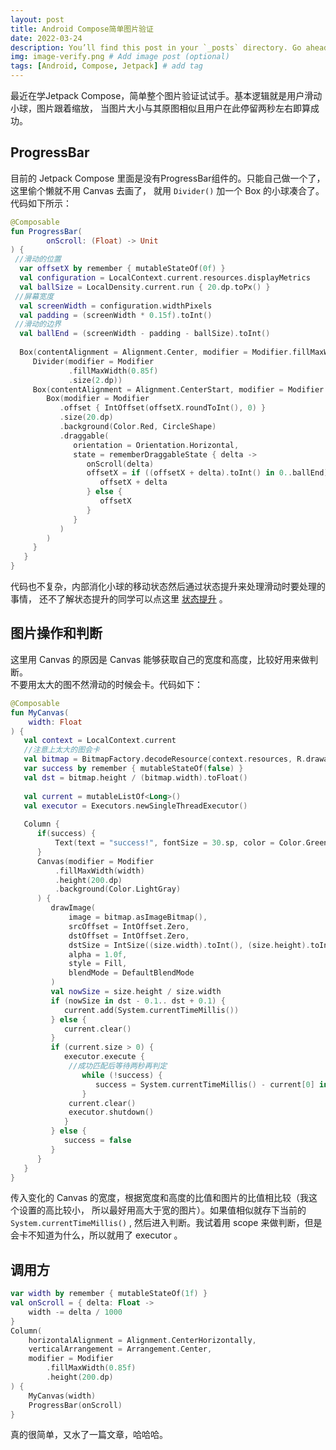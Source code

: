 ```yaml
---
layout: post
title: Android Compose简单图片验证
date: 2022-03-24
description: You’ll find this post in your `_posts` directory. Go ahead and edit it and re-build the site to see your changes. # Add post description (optional)
img: image-verify.png # Add image post (optional)
tags: [Android, Compose, Jetpack] # add tag
---
```

最近在学Jetpack Compose，简单整个图片验证试试手。基本逻辑就是用户滑动小球，图片跟着缩放，
当图片大小与其原图相似且用户在此停留两秒左右即算成功。

ProgressBar
---
目前的 Jetpack Compose 里面是没有ProgressBar组件的。只能自己做一个了，这里偷个懒就不用 Canvas 去画了，
就用 `Divider()` 加一个 Box 的小球凑合了。代码如下所示：   

~~~kotlin
@Composable
fun ProgressBar(
        onScroll: (Float) -> Unit
) {
 //滑动的位置
  var offsetX by remember { mutableStateOf(0f) }
  val configuration = LocalContext.current.resources.displayMetrics
  val ballSize = LocalDensity.current.run { 20.dp.toPx() }
 //屏幕宽度
  val screenWidth = configuration.widthPixels
  val padding = (screenWidth * 0.15f).toInt()
 //滑动的边界
  val ballEnd = (screenWidth - padding - ballSize).toInt()
 
  Box(contentAlignment = Alignment.Center, modifier = Modifier.fillMaxWidth()) {
     Divider(modifier = Modifier
             .fillMaxWidth(0.85f)
             .size(2.dp))
     Box(contentAlignment = Alignment.CenterStart, modifier = Modifier.fillMaxWidth(0.85f)) {
        Box(modifier = Modifier
           .offset { IntOffset(offsetX.roundToInt(), 0) }
           .size(20.dp)
           .background(Color.Red, CircleShape)
           .draggable(
              orientation = Orientation.Horizontal,
              state = rememberDraggableState { delta ->
                 onScroll(delta)
                 offsetX = if ((offsetX + delta).toInt() in 0..ballEnd) {
                    offsetX + delta
                 } else {
                    offsetX
                 }
              }
           )
        )
     }
   }
}
~~~    

代码也不复杂，内部消化小球的移动状态然后通过状态提升来处理滑动时要处理的事情，
还不了解状态提升的同学可以点这里
[状态提升](https://developer.android.google.cn/jetpack/compose/state#state-hoisting)
。
 
图片操作和判断   
---
这里用 Canvas 的原因是 Canvas 能够获取自己的宽度和高度，比较好用来做判断。   
不要用太大的图不然滑动的时候会卡。代码如下：
~~~kotlin
@Composable
fun MyCanvas(
    width: Float
) {
   val context = LocalContext.current
   //注意上太大的图会卡
   val bitmap = BitmapFactory.decodeResource(context.resources, R.drawable.dog)
   var success by remember { mutableStateOf(false) }
   val dst = bitmap.height / (bitmap.width).toFloat()
  
   val current = mutableListOf<Long>()
   val executor = Executors.newSingleThreadExecutor()
  
   Column {
      if(success) {
          Text(text = "success!", fontSize = 30.sp, color = Color.Green)
      }
      Canvas(modifier = Modifier
          .fillMaxWidth(width)
          .height(200.dp)
          .background(Color.LightGray)
      ) {
         drawImage(
             image = bitmap.asImageBitmap(),
             srcOffset = IntOffset.Zero,
             dstOffset = IntOffset.Zero,
             dstSize = IntSize((size.width).toInt(), (size.height).toInt()),
             alpha = 1.0f,
             style = Fill,
             blendMode = DefaultBlendMode
         )
         val nowSize = size.height / size.width
         if (nowSize in dst - 0.1.. dst + 0.1) {
            current.add(System.currentTimeMillis())
         } else {
            current.clear()
         }
         if (current.size > 0) {
            executor.execute {
             //成功匹配后等待两秒再判定
                while (!success) {
                   success = System.currentTimeMillis() - current[0] in 1800..2200
                }
             current.clear()
             executor.shutdown()
            }
         } else {
            success = false
         }
      }
   }
}
~~~    
传入变化的 Canvas 的宽度，根据宽度和高度的比值和图片的比值相比较（我这个设置的高比较小，
所以最好用高大于宽的图片）。如果值相似就存下当前的 `System.currentTimeMillis()` ,
然后进入判断。我试着用 scope 来做判断，但是会卡不知道为什么，所以就用了 executor 。

调用方
---
~~~kotlin
var width by remember { mutableStateOf(1f) }
val onScroll = { delta: Float ->
    width -= delta / 1000
}
Column(
    horizontalAlignment = Alignment.CenterHorizontally,
    verticalArrangement = Arrangement.Center,
    modifier = Modifier
        .fillMaxWidth(0.85f)
        .height(200.dp)
) {
    MyCanvas(width)
    ProgressBar(onScroll)
}
~~~
真的很简单，又水了一篇文章，哈哈哈。